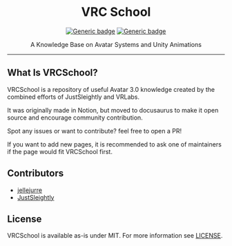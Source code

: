 <div align="center">

# VRC School

[![Generic badge](https://img.shields.io/badge/License-MIT-informational.svg)](https://github.com/VRLabs/VRCSchool/blob/main/LICENSE)
[![Generic badge](https://img.shields.io/badge/SDK-AvatarSDK3-lightblue.svg)](https://vrchat.com/home/download)

A Knowledge Base on Avatar Systems and Unity Animations

</div>

---

## What Is VRCSchool?

VRCSchool is a repository of useful Avatar 3.0 knowledge created by the combined efforts of JustSleightly and VRLabs.

It was originally made in Notion, but moved to docusaurus to make it open source and encourage community contribution.

Spot any issues or want to contribute? feel free to open a PR!

If you want to add new pages, it is recommended to ask one of maintainers if the page would fit VRCSchool first.

## Contributors

* [jellejurre](https://github.com/jellejurre)
* [JustSleightly](https://links.sleightly.dev)

## License

VRCSchool is available as-is under MIT. For more information see [LICENSE](https://github.com/VRLabs/VRCSchool/blob/main/LICENSE).
